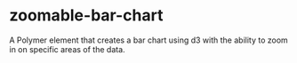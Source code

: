 # zoomable-bar-chart
A Polymer element that creates a bar chart using d3 with the ability to zoom in on specific areas of the data.
